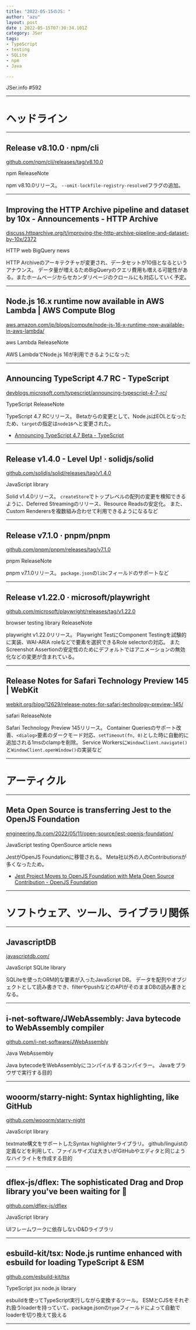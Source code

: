 ```yaml
---
title: "2022-05-15のJS: "
author: "azu"
layout: post
date : 2022-05-15T07:30:34.101Z
category: JSer
tags:
- TypeScript
- testing
- SQLite
- npm
- Java

---
```


JSer.info #592

----

<h1 class="site-genre">ヘッドライン</h1>

----

## Release v8.10.0 · npm/cli
[github.com/npm/cli/releases/tag/v8.10.0](https://github.com/npm/cli/releases/tag/v8.10.0 "Release v8.10.0 · npm/cli")
<p class="jser-tags jser-tag-icon"><span class="jser-tag">npm</span> <span class="jser-tag">ReleaseNote</span></p>

npm v8.10.0リリース。
`--omit-lockfile-registry-resolved`フラグの追加。


----

## Improving the HTTP Archive pipeline and dataset by 10x - Announcements - HTTP Archive
[discuss.httparchive.org/t/improving-the-http-archive-pipeline-and-dataset-by-10x/2372](https://discuss.httparchive.org/t/improving-the-http-archive-pipeline-and-dataset-by-10x/2372 "Improving the HTTP Archive pipeline and dataset by 10x - Announcements - HTTP Archive")
<p class="jser-tags jser-tag-icon"><span class="jser-tag">HTTP</span> <span class="jser-tag">web </span> <span class="jser-tag">BigQuery</span> <span class="jser-tag">news</span></p>

HTTP Archiveのアーキテクチャが変更され、データセットが10倍となるというアナウンス。
データ量が増えるためBigQueryのクエリ費用も増える可能性がある。またホームページからセカンダリページのクロールにも対応していく予定。


----

## Node.js 16.x runtime now available in AWS Lambda | AWS Compute Blog
[aws.amazon.com/jp/blogs/compute/node-js-16-x-runtime-now-available-in-aws-lambda/](https://aws.amazon.com/jp/blogs/compute/node-js-16-x-runtime-now-available-in-aws-lambda/ "Node.js 16.x runtime now available in AWS Lambda | AWS Compute Blog")
<p class="jser-tags jser-tag-icon"><span class="jser-tag">aws</span> <span class="jser-tag">Lambda</span> <span class="jser-tag">ReleaseNote</span></p>

AWS LambdaでNode.js 16が利用できるようになった


----

## Announcing TypeScript 4.7 RC - TypeScript
[devblogs.microsoft.com/typescript/announcing-typescript-4-7-rc/](https://devblogs.microsoft.com/typescript/announcing-typescript-4-7-rc/ "Announcing TypeScript 4.7 RC - TypeScript")
<p class="jser-tags jser-tag-icon"><span class="jser-tag">TypeScript</span> <span class="jser-tag">ReleaseNote</span></p>

TypeScript 4.7 RCリリース。
Betaからの変更として、Node.jsはEOLとなったため、`target`の指定は`node16`へと変更された。

- [Announcing TypeScript 4.7 Beta - TypeScript](https://devblogs.microsoft.com/typescript/announcing-typescript-4-7-beta/ "Announcing TypeScript 4.7 Beta - TypeScript")

----

## Release v1.4.0 - Level Up! · solidjs/solid
[github.com/solidjs/solid/releases/tag/v1.4.0](https://github.com/solidjs/solid/releases/tag/v1.4.0 "Release v1.4.0 - Level Up! · solidjs/solid")
<p class="jser-tags jser-tag-icon"><span class="jser-tag">JavaScript</span> <span class="jser-tag">library</span></p>

Solid v1.4.0リリース。
`createStore`でトップレベルの配列の変更を検知できるように、Deferred Streamingのリリース、Resource Readsの安定化。
また、Custom Renderersを複数組み合わせて利用できるようになるなど


----

## Release v7.1.0 · pnpm/pnpm
[github.com/pnpm/pnpm/releases/tag/v7.1.0](https://github.com/pnpm/pnpm/releases/tag/v7.1.0 "Release v7.1.0 · pnpm/pnpm")
<p class="jser-tags jser-tag-icon"><span class="jser-tag">pnpm</span> <span class="jser-tag">ReleaseNote</span></p>

pnpm v7.1.0リリース。
`package.json`の`libc`フィールドのサポートなど


----

## Release v1.22.0 · microsoft/playwright
[github.com/microsoft/playwright/releases/tag/v1.22.0](https://github.com/microsoft/playwright/releases/tag/v1.22.0 "Release v1.22.0 · microsoft/playwright")
<p class="jser-tags jser-tag-icon"><span class="jser-tag">browser</span> <span class="jser-tag">testing</span> <span class="jser-tag">library</span> <span class="jser-tag">ReleaseNote</span></p>

playwright v1.22.0リリース。
Playwright TestにComponent Testingを試験的に実装、WAI-ARIA roleなどで要素を選択できるRole selectorの対応。
またScreenshot Assertionの安定性のためにデフォルトではアニメーションの無効化などの変更が含まれている。


----

## Release Notes for Safari Technology Preview 145 | WebKit
[webkit.org/blog/12629/release-notes-for-safari-technology-preview-145/](https://webkit.org/blog/12629/release-notes-for-safari-technology-preview-145/ "Release Notes for Safari Technology Preview 145 | WebKit")
<p class="jser-tags jser-tag-icon"><span class="jser-tag">safari</span> <span class="jser-tag">ReleaseNote</span></p>

Safari Technology Preview 145リリース。
Container Queriesのサポート改善、`<dialog>`要素のダークモード対応、`setTimeout(fn, 0)`とした時に自動的に追加される1msのclampを削除。
Service Workersに`WindowClient.navigate()`と`WindowClient.openWindow()`の実装など


----
<h1 class="site-genre">アーティクル</h1>

----

## Meta Open Source is transferring Jest to the OpenJS Foundation
[engineering.fb.com/2022/05/11/open-source/jest-openjs-foundation/](https://engineering.fb.com/2022/05/11/open-source/jest-openjs-foundation/ "Meta Open Source is transferring Jest to the OpenJS Foundation")
<p class="jser-tags jser-tag-icon"><span class="jser-tag">JavaScript</span> <span class="jser-tag">testing</span> <span class="jser-tag">OpenSource</span> <span class="jser-tag">article</span> <span class="jser-tag">news</span></p>

JestがOpenJS Foundationに移管される。
Meta社以外の人のContributionsが多くなったため。

- [Jest Project Moves to OpenJS Foundation with Meta Open Source Contribution - OpenJS Foundation](https://openjsf.org/blog/2022/05/11/openjs-foundation-welcomes-jest/ "Jest Project Moves to OpenJS Foundation with Meta Open Source Contribution - OpenJS Foundation")

----
<h1 class="site-genre">ソフトウェア、ツール、ライブラリ関係</h1>

----

## JavascriptDB
[javascriptdb.com/](https://javascriptdb.com/ "JavascriptDB")
<p class="jser-tags jser-tag-icon"><span class="jser-tag">JavaScript</span> <span class="jser-tag">SQLite</span> <span class="jser-tag">library</span></p>

SQLiteを使ったORM的な要素が入ったJavaScript DB。
データを配列やオブジェクトとして読み書きでき、filterやpushなどのAPIがそのままDBの読み書きとなる。


----

## i-net-software/JWebAssembly: Java bytecode to WebAssembly compiler
[github.com/i-net-software/JWebAssembly](https://github.com/i-net-software/JWebAssembly "i-net-software/JWebAssembly: Java bytecode to WebAssembly compiler")
<p class="jser-tags jser-tag-icon"><span class="jser-tag">Java</span> <span class="jser-tag">WebAssembly</span></p>

Java bytecodeをWebAssemblyにコンパイルするコンパイラー。
Javaをブラウザで実行する目的


----

## wooorm/starry-night: Syntax highlighting, like GitHub
[github.com/wooorm/starry-night](https://github.com/wooorm/starry-night "wooorm/starry-night: Syntax highlighting, like GitHub")
<p class="jser-tags jser-tag-icon"><span class="jser-tag">JavaScript</span> <span class="jser-tag">library</span></p>

textmate構文をサポートしたSyntax highlighterライブラリ。
github/linguistの定義などを利用して、ファイルサイズは大きいがGitHubやエディタと同じようなハイライトを作成する目的


----

## dflex-js/dflex: The sophisticated Drag and Drop library you&#039;ve been waiting for 🥳
[github.com/dflex-js/dflex](https://github.com/dflex-js/dflex "dflex-js/dflex: The sophisticated Drag and Drop library you&#039;ve been waiting for 🥳")
<p class="jser-tags jser-tag-icon"><span class="jser-tag">JavaScript</span> <span class="jser-tag">library</span></p>

UIフレームワークに依存しないD&Dライブラリ


----

## esbuild-kit/tsx: Node.js runtime enhanced with esbuild for loading TypeScript &amp; ESM
[github.com/esbuild-kit/tsx](https://github.com/esbuild-kit/tsx "esbuild-kit/tsx: Node.js runtime enhanced with esbuild for loading TypeScript &amp; ESM")
<p class="jser-tags jser-tag-icon"><span class="jser-tag">TypeScript</span> <span class="jser-tag">jsx</span> <span class="jser-tag">node.js</span> <span class="jser-tag">library</span></p>

esbuildを使ってTypeScript実行しながら変換するツール。
ESMとCJSをそれぞれ扱うloaderを持っていて、package.jsonの`type`フィールドによって自動でloaderを切り換えて扱える


----
